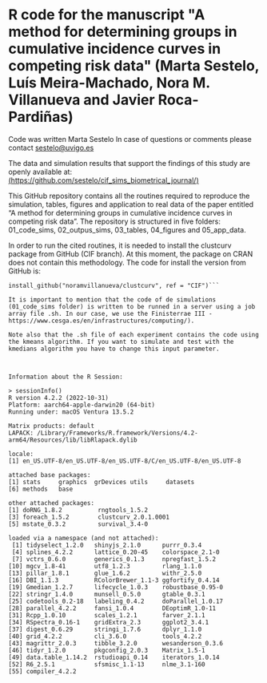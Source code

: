 # R code for the manuscript "A method for determining groups in cumulative incidence curves in competing risk data" (Marta Sestelo, Luís Meira-Machado, Nora M. Villanueva  and Javier Roca-Pardiñas)
Code was written Marta Sestelo
In case of questions or comments please contact sestelo@uvigo.es

The data and simulation results that support the findings of this study are openly available at: [(https://github.com/sestelo/cif_sims_biometrical_journal/)](https://github.com/sestelo/cif_sims_biometrical_journal/)

This GitHub repository contains all the routines required to reproduce the simulation, tables, figures and application to real data of the paper entitled “A method for determining groups in cumulative incidence curves in competing risk data”. The repository is structured in five folders: 01_code_sims, 02_outpus_sims, 03_tables, 04_figures and 05_app_data.

In order to run the cited routines, it is needed to install the clustcurv package from GitHub (CIF branch). At this moment, the package on CRAN does not contain this methodology. The code for install the version from GitHub is:

```library(devtools)
install_github("noramvillanueva/clustcurv", ref = "CIF")```

It is important to mention that the code of de simulations (01_code_sims folder) is written to be runned in a server using a job array file .sh. In our case, we use the Finisterrae III - https://www.cesga.es/en/infrastructures/computing/).

Note also that the .sh file of each experiment contains the code using the kmeans algorithm. If you want to simulate and test with the kmedians algorithm you have to change this input parameter. 



Information about the R Session:

> sessionInfo()
R version 4.2.2 (2022-10-31)
Platform: aarch64-apple-darwin20 (64-bit)
Running under: macOS Ventura 13.5.2

Matrix products: default
LAPACK: /Library/Frameworks/R.framework/Versions/4.2-arm64/Resources/lib/libRlapack.dylib

locale:
[1] en_US.UTF-8/en_US.UTF-8/en_US.UTF-8/C/en_US.UTF-8/en_US.UTF-8

attached base packages:
[1] stats     graphics  grDevices utils     datasets 
[6] methods   base     

other attached packages:
[1] doRNG_1.8.2          rngtools_1.5.2      
[3] foreach_1.5.2        clustcurv_2.0.1.0001
[5] mstate_0.3.2         survival_3.4-0      

loaded via a namespace (and not attached):
 [1] tidyselect_1.2.0   shinyjs_2.1.0      purrr_0.3.4       
 [4] splines_4.2.2      lattice_0.20-45    colorspace_2.1-0  
 [7] vctrs_0.6.0        generics_0.1.3     npregfast_1.5.2   
[10] mgcv_1.8-41        utf8_1.2.3         rlang_1.1.0       
[13] pillar_1.8.1       glue_1.6.2         withr_2.5.0       
[16] DBI_1.1.3          RColorBrewer_1.1-3 ggfortify_0.4.14  
[19] Gmedian_1.2.7      lifecycle_1.0.3    robustbase_0.95-0 
[22] stringr_1.4.0      munsell_0.5.0      gtable_0.3.1      
[25] codetools_0.2-18   labeling_0.4.2     doParallel_1.0.17 
[28] parallel_4.2.2     fansi_1.0.4        DEoptimR_1.0-11   
[31] Rcpp_1.0.10        scales_1.2.1       farver_2.1.1      
[34] RSpectra_0.16-1    gridExtra_2.3      ggplot2_3.4.1     
[37] digest_0.6.29      stringi_1.7.6      dplyr_1.1.0       
[40] grid_4.2.2         cli_3.6.0          tools_4.2.2       
[43] magrittr_2.0.3     tibble_3.2.0       wesanderson_0.3.6 
[46] tidyr_1.2.0        pkgconfig_2.0.3    Matrix_1.5-1      
[49] data.table_1.14.2  rstudioapi_0.14    iterators_1.0.14  
[52] R6_2.5.1           sfsmisc_1.1-13     nlme_3.1-160      
[55] compiler_4.2.2  

